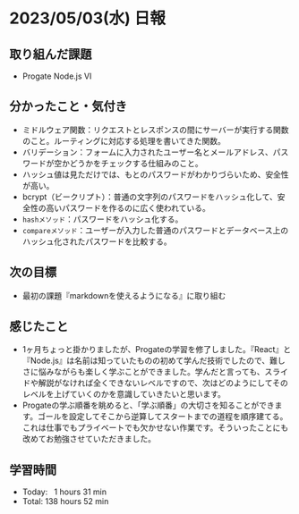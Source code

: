 # 2023/05/03(水) 日報
## 取り組んだ課題
- Progate Node.js Ⅵ

## 分かったこと・気付き
- ミドルウェア関数：リクエストとレスポンスの間にサーバーが実行する関数のこと。ルーティングに対応する処理を書いてきた関数。
- バリデーション：フォームに入力されたユーザー名とメールアドレス、パスワードが空かどうかをチェックする仕組みのこと。
- ハッシュ値は見ただけでは、もとのパスワードがわかりづらいため、安全性が高い。
- bcrypt（ビークリプト）：普通の文字列のパスワードをハッシュ化して、安全性の高いパスワードを作るのに広く使われている。
- `hashメソッド`：パスワードをハッシュ化する。
- `compareメソッド`：ユーザーが入力した普通のパスワードとデータベース上のハッシュ化されたパスワードを比較する。

## 次の目標
- 最初の課題『markdownを使えるようになる』に取り組む

## 感じたこと
- 1ヶ月ちょっと掛かりましたが、Progateの学習を修了しました。『React』と『Node.js』は名前は知っていたものの初めて学んだ技術でしたので、難しさに悩みながらも楽しく学ぶことができました。学んだと言っても、スライドや解説がなければ全くできないレベルですので、次はどのようにしてそのレベルを上げていくのかを意識していきたいと思います。
- Progateの学ぶ順番を眺めると、「学ぶ順番」の大切さを知ることができます。ゴールを設定してそこから逆算してスタートまでの道程を順序建てる。これは仕事でもプライベートでも欠かせない作業です。そういったことにも改めてお勉強させていただきました。

## 学習時間
- Today:&nbsp;&nbsp;&nbsp;1 hours 31 min
- Total: 138 hours 52 min
